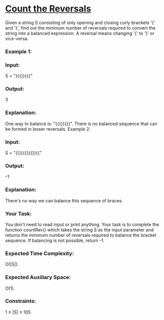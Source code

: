 <h1><a href="https://www.geeksforgeeks.org/problems/count-the-reversals0401/1?itm_source=geeksforgeeks&itm_medium=article&itm_campaign=practice_card">Count the Reversals</a></h1>

Given a string S consisting of only opening and closing curly brackets '{' and '}', find out the minimum number of reversals required to convert the string into a balanced expression.
A reversal means changing '{' to '}' or vice-versa.

<h3>Example 1:</h3>

<h3>Input:</h3>
S = "}{{}}{{{"
<h3>Output:</h3> 3
<h3>Explanation:</h3> One way to balance is:
"{{{}}{}}". There is no balanced sequence
that can be formed in lesser reversals.
Example 2:

<h3>Input: </h3>
S = "{{}{{{}{{}}{{"
<h3>Output:</h3> -1
<h3>Explanation:</h3> There's no way we can balance
this sequence of braces.
<h3>Your Task:</h3>
You don't need to read input or print anything. Your task is to complete the function countRev() which takes the string S as the input parameter and returns the minimum number of reversals required to balance the bracket sequence. If balancing is not possible, return -1. 

<h3>Expected Time Complexity:</h3> O(|S|).
<h3>Expected Auxiliary Space:</h3> O(1).

<h3>Constraints:</h3>
1 ≤ |S| ≤ 105
